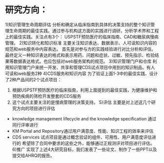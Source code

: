 # 研究方向：
1)知识管理生命周期评估
分析和确定从临床指南到具体的决策支持的整个知识管理生命周期的最佳实践。通过参与机构这方面的实践进行调研，分析学术界和工程上的最佳实践。关注点有3个： USPSTF预防医疗的临床指南、CAD和糖尿病慢病管理。
2)知识转化和知识标准
主要关注知识表达、数据表示、人可读知识内容的规范和web服务中内容表达。
首先是对参与方的实践经验进行对比分析和评估。最终定义一种知识表达的格式和表示用药、问题和症状、过敏、预先指示、检验结果等数据表达格式。也应包括对web服务架构的规范。
3)知识管理门户和仓库
利用知识管理门户来统一开发、共享和管理CDS试点项目中用到的知识制品。有人可读和web服务2种
4)CDS服务和知识内容
为了验证上面1-3中的最佳实践、设计了2种产品间的2个试点项目：
1. 根据USPSTF预防医疗的临床指南，利用上面提到的最佳实践，为健康维护和预防疾病的筛检开发整套的CDS服务
2. 这个试点主要关注的是慢病管理的决策支持。
5)评估
主要是对上述这几个研究方向的项目进行评估
- knowledge management lifecycle and the knowledge specification 通过同行评审进行
- KM Portal and Repository通过用户满意度、性能、知识工程的效率来评估
- CDS services 试点项目是通过概念验证的组件、可用性、用户满意度评估进行的
希望除了合同中要求的这些之外，能够通过正规测评对项目进行评估。
6)推广
实现了上述4大研究目标，我们发表了一些论文、制作了一些PPT以及提交给AHRQ的报告。
